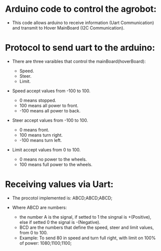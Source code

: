# Arduino code to control the agrobot:

  * This code allows arduino to receive information (Uart Communication) and transmit to Hover MainBoard (I2C Communication).
  
# Protocol to send uart to the arduino:

 * There are three varaibles that control the mainBoard(hoverBoard):
     * Speed.
     * Steer.
     * Limit.
     
  * Speed accept values from -100 to 100.
     *    0 means stopped.
     *  100 means all power to front.
     * -100 means all power to back.
  
   * Steer accept values from -100 to 100.
     *    0 means front.
     *  100 means turn right.
     * -100 means turn left.
     
   * Limit accept values from 0 to 100.
     *   0 means no power to the wheels.
     * 100 means full power to the wheels.
 
 # Receiving values via Uart:
  
  * The procotol implemented is: ABCD;ABCD;ABCD;
 
  * Where ABCD are numbers:
    * the number A is the signal, if setted to 1 the singnal is +(Positive), else if setted 0 the signal is -(Negative).
    * BCD are the numbers that define the speed, steer and limit values, from 0 to 100.
    * Example:
         To send 80 in speed and turn full right, with limit on 100% of power: 1080;1100;1100;
